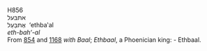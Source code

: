 H856  
אתבּעל  
אֶתבַּעַל ‎ ‘ethba‛al  
*eth-bah‘-al*  
From [854](h0854) and [1168](h1168) *with* *Baal*; *Ethbaal*, a
Phoenician king: - Ethbaal.  

